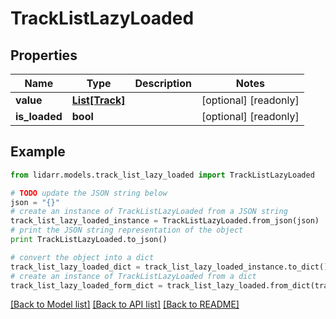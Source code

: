 # TrackListLazyLoaded


## Properties
Name | Type | Description | Notes
------------ | ------------- | ------------- | -------------
**value** | [**List[Track]**](Track.md) |  | [optional] [readonly] 
**is_loaded** | **bool** |  | [optional] [readonly] 

## Example

```python
from lidarr.models.track_list_lazy_loaded import TrackListLazyLoaded

# TODO update the JSON string below
json = "{}"
# create an instance of TrackListLazyLoaded from a JSON string
track_list_lazy_loaded_instance = TrackListLazyLoaded.from_json(json)
# print the JSON string representation of the object
print TrackListLazyLoaded.to_json()

# convert the object into a dict
track_list_lazy_loaded_dict = track_list_lazy_loaded_instance.to_dict()
# create an instance of TrackListLazyLoaded from a dict
track_list_lazy_loaded_form_dict = track_list_lazy_loaded.from_dict(track_list_lazy_loaded_dict)
```
[[Back to Model list]](../README.md#documentation-for-models) [[Back to API list]](../README.md#documentation-for-api-endpoints) [[Back to README]](../README.md)


